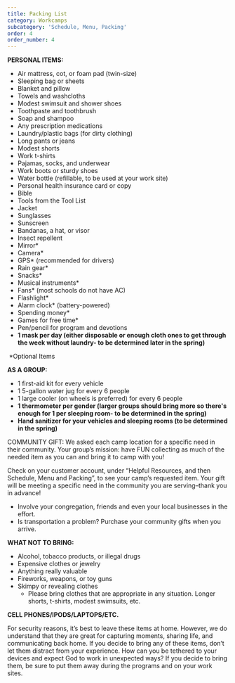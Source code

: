 ```yaml
---
title: Packing List
category: Workcamps
subcategory: 'Schedule, Menu, Packing'
order: 4
order_number: 4
---
```


**PERSONAL ITEMS:&nbsp;**

* Air mattress, cot, or foam pad (twin-size)&nbsp;
* Sleeping bag or sheets&nbsp;
* Blanket and pillow&nbsp;
* Towels and washcloths&nbsp;
* Modest swimsuit and shower shoes&nbsp;
* Toothpaste and toothbrush&nbsp;
* Soap and shampoo&nbsp;
* Any prescription medications&nbsp;
* Laundry/plastic bags (for dirty clothing)&nbsp;
* Long pants or jeans&nbsp;
* Modest shorts&nbsp;
* Work t-shirts&nbsp;
* Pajamas, socks, and underwear&nbsp;
* Work boots or sturdy shoes&nbsp;
* Water bottle (refillable, to be used at your work site)&nbsp;
* Personal health insurance card or copy&nbsp;
* Bible&nbsp;
* Tools from the Tool List&nbsp;
* Jacket&nbsp;
* Sunglasses&nbsp;
* Sunscreen&nbsp;
* Bandanas, a hat, or visor&nbsp;
* Insect repellent&nbsp;
* Mirror\*&nbsp;
* Camera\*&nbsp;
* GPS\* (recommended for drivers)&nbsp;
* Rain gear\*&nbsp;
* Snacks\*&nbsp;
* Musical instruments\*&nbsp;
* Fans\* (most schools do not have AC)&nbsp;
* Flashlight\*&nbsp;
* Alarm clock\* (battery-powered)&nbsp;
* Spending money\*&nbsp;
* Games for free time\*&nbsp;
* Pen/pencil for program and devotions
* **1 mask per day (either disposable or enough cloth ones to get through the week without laundry- to be determined later in the spring)**

&nbsp;\*Optional Items&nbsp;

**AS A GROUP:&nbsp;**

* 1 first-aid kit for every vehicle&nbsp;
* 1 5-gallon water jug for every 6 people&nbsp;
* 1 large cooler (on wheels is preferred) for every 6 people&nbsp;
* **1 thermometer per gender (larger groups should bring more so there's enough for 1 per sleeping room- to be determined in the spring)**
* **Hand sanitizer for your vehicles and sleeping rooms (to be determined in the spring)**

COMMUNITY GIFT: We asked each camp location for a specific need in their community. Your group’s mission: have FUN collecting as much of the needed item as you can and bring it to camp with you\!

Check on your customer account, under “Helpful Resources, and then Schedule, Menu and Packing”, to see your camp’s requested item. Your gift will be meeting a specific need in the community you are serving–thank you in advance\!

* Involve your congregation, friends and even your local businesses in the effort.
* Is transportation a problem? Purchase your community gifts when you arrive.&nbsp;

**WHAT NOT TO BRING:&nbsp;**

* Alcohol, tobacco products, or illegal drugs&nbsp;
* Expensive clothes or jewelry&nbsp;
* Anything really valuable&nbsp;
* Fireworks, weapons, or toy guns&nbsp;
* Skimpy or revealing clothes&nbsp;
  * Please bring clothes that are appropriate in any situation. Longer shorts, t-shirts, modest swimsuits, etc.&nbsp;

**CELL PHONES/IPODS/LAPTOPS/ETC.&nbsp;**

For security reasons, it’s best to leave these items at home. However, we do understand that they are great for capturing moments, sharing life, and communicating back home. If you decide to bring any of these items, don’t let them distract from your experience. How can you be tethered to your devices and expect God to work in unexpected ways? If you decide to bring them, be sure to put them away during the programs and on your work sites.&nbsp;
